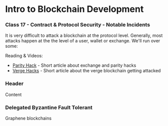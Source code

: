 # Intro to Blockchain Development

### Class 17 - Contract & Protocol Security - Notable Incidents

It is very difficult to attack a blockchain at the protocol level. Generally, most attacks happen at the the level of a user, wallet or exchange. We'll run over some: 

Reading & Videos:

- [Parity Hack](https://blockgeeks.com/guides/cryptocurrency-hacks/) - Short article about exchange and parity hacks
- [Verge Hacks](https://cointelegraph.com/news/altcoin-verge-hacked-for-second-time-in-two-months-around-14-mln-stolen) - Short article about the verge blockchain getting attacked

### Header

Content

### Delegated Byzantine Fault Tolerant

Graphene blockchains